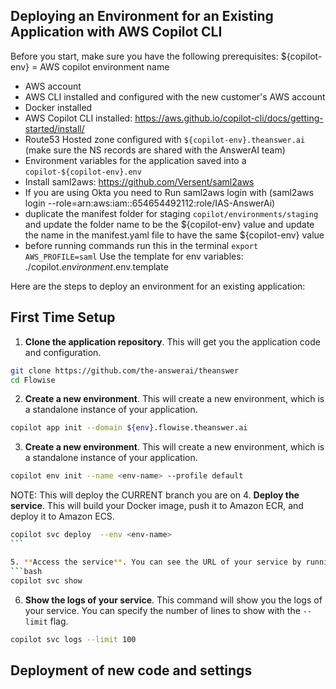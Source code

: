 ## Deploying an Environment for an Existing Application with AWS Copilot CLI

Before you start, make sure you have the following prerequisites:
${copilot-env} = AWS copilot environment name

-   AWS account
-   AWS CLI installed and configured with the new customer's AWS account
-   Docker installed
-   AWS Copilot CLI installed: https://aws.github.io/copilot-cli/docs/getting-started/install/
-   Route53 Hosted zone configured with `${copilot-env}.theanswer.ai` (make sure the NS records are shared with the AnswerAI team)
-   Environment variables for the application saved into a `copilot-${copilot-env}.env`
-   Install saml2aws: https://github.com/Versent/saml2aws
-   If you are using Okta you need to Run saml2aws login with (saml2aws login --role=arn:aws:iam::654654492112:role/IAS-AnswerAi)
-   duplicate the manifest folder for staging `copilot/environments/staging` and update the folder name to be the ${copilot-env} value and update the name in the manifest.yaml file to have the same ${copilot-env} value
-   before running commands run this in the terminal `export AWS_PROFILE=saml`
    Use the template for env variables: ./copilot._environment_.env.template

Here are the steps to deploy an environment for an existing application:

## First Time Setup

1. **Clone the application repository**. This will get you the application code and configuration.

```bash
git clone https://github.com/the-answerai/theanswer
cd Flowise
```

2. **Create a new environment**. This will create a new environment, which is a standalone instance of your application.

```bash
copilot app init --domain ${env}.flowise.theanswer.ai
```

3. **Create a new environment**. This will create a new environment, which is a standalone instance of your application.

```bash
copilot env init --name <env-name> --profile default
```

NOTE: This will deploy the CURRENT branch you are on 4. **Deploy the service**. This will build your Docker image, push it to Amazon ECR, and deploy it to Amazon ECS.

````bash
copilot svc deploy  --env <env-name>
```

5. **Access the service**. You can see the URL of your service by running:
```bash
copilot svc show
````

6. **Show the logs of your service**. This command will show you the logs of your service. You can specify the number of lines to show with the `--limit` flag.

```bash
copilot svc logs --limit 100
```

## Deployment of new code and settings
